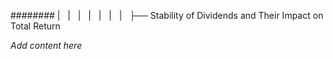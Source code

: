 ######## |   |   |   |   |   |   |   ├── Stability of Dividends and Their Impact on Total Return

*Add content here*